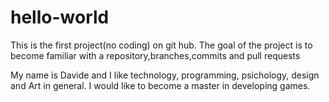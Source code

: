 # hello-world

This is the first project(no coding) on git hub. The goal of the project is to become familiar with a repository,branches,commits and pull requests

My name is Davide and I like technology, programming, psichology, design and Art in general.
I would like to become a master in developing games.
